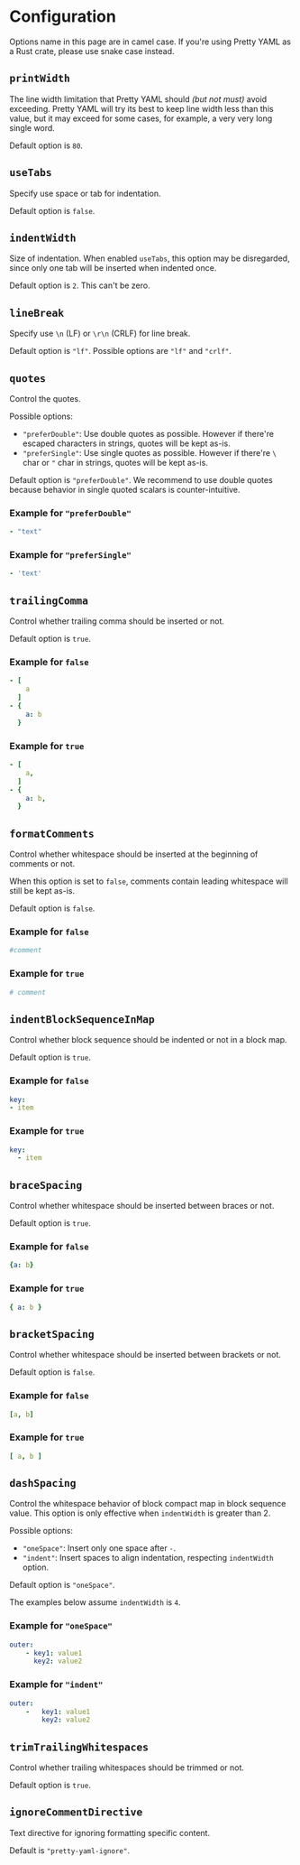 # Configuration

Options name in this page are in camel case.
If you're using Pretty YAML as a Rust crate, please use snake case instead.

## `printWidth`

The line width limitation that Pretty YAML should *(but not must)* avoid exceeding. Pretty YAML will try its best to keep line width less than this value, but it may exceed for some cases, for example, a very very long single word.

Default option is `80`.

## `useTabs`

Specify use space or tab for indentation.

Default option is `false`.

## `indentWidth`

Size of indentation. When enabled `useTabs`, this option may be disregarded,
since only one tab will be inserted when indented once.

Default option is `2`. This can't be zero.

## `lineBreak`

Specify use `\n` (LF) or `\r\n` (CRLF) for line break.

Default option is `"lf"`. Possible options are `"lf"` and `"crlf"`.

## `quotes`

Control the quotes.

Possible options:

- `"preferDouble"`: Use double quotes as possible. However if there're escaped characters in strings, quotes will be kept as-is.
- `"preferSingle"`: Use single quotes as possible. However if there're `\` char or `"` char in strings, quotes will be kept as-is.

Default option is `"preferDouble"`.
We recommend to use double quotes because behavior in single quoted scalars is counter-intuitive.

### Example for `"preferDouble"`

```yaml
- "text"
```

### Example for `"preferSingle"`

```yaml
- 'text'
```

## `trailingComma`

Control whether trailing comma should be inserted or not.

Default option is `true`.

### Example for `false`

```yaml
- [
    a
  ]
- {
    a: b
  }
```

### Example for `true`

```yaml
- [
    a,
  ]
- {
    a: b,
  }
```

## `formatComments`

Control whether whitespace should be inserted at the beginning of comments or not.

When this option is set to `false`, comments contain leading whitespace will still be kept as-is.

Default option is `false`.

### Example for `false`

```yaml
#comment
```

### Example for `true`

```yaml
# comment
```

## `indentBlockSequenceInMap`

Control whether block sequence should be indented or not in a block map.

Default option is `true`.

### Example for `false`

```yaml
key:
- item
```

### Example for `true`

```yaml
key:
  - item
```

## `braceSpacing`

Control whether whitespace should be inserted between braces or not.

Default option is `true`.

### Example for `false`

```yaml
{a: b}
```

### Example for `true`

```yaml
{ a: b }
```

## `bracketSpacing`

Control whether whitespace should be inserted between brackets or not.

Default option is `false`.

### Example for `false`

```yaml
[a, b]
```

### Example for `true`

```yaml
[ a, b ]
```

## `dashSpacing`

Control the whitespace behavior of block compact map in block sequence value.
This option is only effective when `indentWidth` is greater than 2.

Possible options:

- `"oneSpace"`: Insert only one space after `-`.
- `"indent"`: Insert spaces to align indentation, respecting `indentWidth` option.

Default option is `"oneSpace"`.

The examples below assume `indentWidth` is `4`.

### Example for `"oneSpace"`

```yaml
outer:
    - key1: value1
      key2: value2
```

### Example for `"indent"`

```yaml
outer:
    -   key1: value1
        key2: value2
```

## `trimTrailingWhitespaces`

Control whether trailing whitespaces should be trimmed or not.

Default option is `true`.

## `ignoreCommentDirective`

Text directive for ignoring formatting specific content.

Default is `"pretty-yaml-ignore"`.
